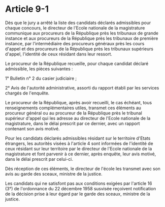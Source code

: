 # Article 9-1

Dès que le jury a arrêté la liste des candidats déclarés admissibles pour chaque concours, le directeur de l'Ecole nationale de la magistrature communique aux procureurs de la République près les tribunaux de grande instance et aux procureurs de la République près les tribunaux de première instance, par l'intermédiaire des procureurs généraux près les cours d'appel et des procureurs de la République près les tribunaux supérieurs d'appel, l'identité de ceux résidant dans leur ressort.

Le procureur de la République recueille, pour chaque candidat déclaré admissible, les pièces suivantes :

1° Bulletin n° 2 du casier judiciaire ;

2° Avis de l'autorité administrative, assorti du rapport établi par les services chargés de l'enquête.

Le procureur de la République, après avoir recueilli, le cas échéant, tous renseignements complémentaires utiles, transmet ces éléments au procureur général ou au procureur de la République près le tribunal supérieur d'appel qui les adresse au directeur de l'Ecole nationale de la magistrature, dans le délai prescrit par ce dernier, avec un rapport contenant son avis motivé.

Pour les candidats déclarés admissibles résidant sur le territoire d'Etats étrangers, les autorités visées à l'article 4 sont informées de l'identité de ceux résidant sur leur territoire par le directeur de l'Ecole nationale de la magistrature et font parvenir à ce dernier, après enquête, leur avis motivé, dans le délai prescrit par celui-ci.

Dès réception de ces éléments, le directeur de l'école les transmet avec son avis au garde des sceaux, ministre de la justice.

Les candidats qui ne satisfont pas aux conditions exigées par l'article 16 (3°) de l'ordonnance du 22 décembre 1958 susvisée reçoivent notification de la décision prise à leur égard par le garde des sceaux, ministre de la justice.
